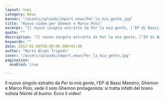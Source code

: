 ```yaml
---
layout: news
category: News
banner: "/assets/uploads/import.news/Per_la_mia_gente.jpg"
title: "Nuovo video per Ghemon e Marco Polo"
excerpt: "Il nuovo singolo estratto da Per la mia gente, l’EP di Bassi Maestro, Ghemon e Marco Polo, vede il solo Ghemon protagonista: si tratta infatti del brano solista Niente di buono. Ecco il video!  "
quote: ""
description: "Il nuovo singolo estratto da Per la mia gente, l’EP di Bassi Maestro, Ghemon e Marco Polo, vede il solo Ghemon protagonista: si tratta infatti del brano solista Niente di buono. Ecco il video!  "
keywords: ""
date: 2013-01-08T00:00:00.000+01:00
author: "Marta Blumi Tripodi"
cover: "/assets/uploads/import.news/Per_la_mia_gente.jpg"
pagination:
  enabled: true

---
```


Il nuovo singolo estratto da _Per la mia gente_, l’EP di Bassi Maestro, Ghemon e Marco Polo, vede il solo Ghemon protagonista: si tratta infatti del brano solista _Niente di buono_. Ecco il video!

  